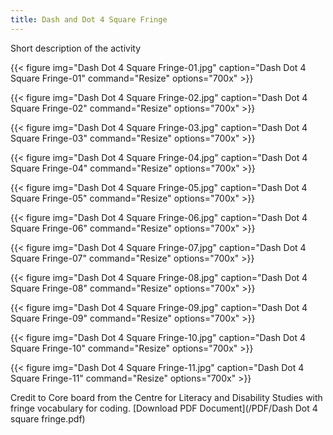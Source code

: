 ```yaml
---
title: Dash and Dot 4 Square Fringe
---
```


Short description of the activity

{{< figure
img="Dash Dot 4 Square Fringe-01.jpg"
caption="Dash Dot 4 Square Fringe-01"
command="Resize"
options="700x" >}}

{{< figure
img="Dash Dot 4 Square Fringe-02.jpg"
caption="Dash Dot 4 Square Fringe-02"
command="Resize"
options="700x" >}}

{{< figure
img="Dash Dot 4 Square Fringe-03.jpg"
caption="Dash Dot 4 Square Fringe-03"
command="Resize"
options="700x" >}}

{{< figure
img="Dash Dot 4 Square Fringe-04.jpg"
caption="Dash Dot 4 Square Fringe-04"
command="Resize"
options="700x" >}}

{{< figure
img="Dash Dot 4 Square Fringe-05.jpg"
caption="Dash Dot 4 Square Fringe-05"
command="Resize"
options="700x" >}}

{{< figure
img="Dash Dot 4 Square Fringe-06.jpg"
caption="Dash Dot 4 Square Fringe-06"
command="Resize"
options="700x" >}}

{{< figure
img="Dash Dot 4 Square Fringe-07.jpg"
caption="Dash Dot 4 Square Fringe-07"
command="Resize"
options="700x" >}}

{{< figure
img="Dash Dot 4 Square Fringe-08.jpg"
caption="Dash Dot 4 Square Fringe-08"
command="Resize"
options="700x" >}}

{{< figure
img="Dash Dot 4 Square Fringe-09.jpg"
caption="Dash Dot 4 Square Fringe-09"
command="Resize"
options="700x" >}}

{{< figure
img="Dash Dot 4 Square Fringe-10.jpg"
caption="Dash Dot 4 Square Fringe-10"
command="Resize"
options="700x" >}}

{{< figure
img="Dash Dot 4 Square Fringe-11.jpg"
caption="Dash Dot 4 Square Fringe-11"
command="Resize"
options="700x" >}}

Credit to Core board from the Centre for Literacy and Disability Studies with fringe vocabulary for coding.
[Download PDF Document](/PDF/Dash Dot 4 square fringe.pdf)
